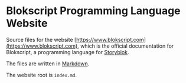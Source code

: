 # Blokscript Programming Language Website

Source files for the website [https://www.blokscript.com](https://www.blokscript.com), which is the official documentation for Blokscript, a programming language for [Storyblok](https://www.storyblok.com/).

The files are written in [Markdown](https://daringfireball.net/projects/markdown/).

The website root is `index.md`.
